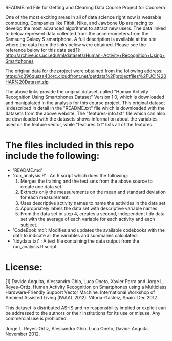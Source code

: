 README.md File for Getting and Cleaning Data Course Project for Coursera

One of the most exciting areas in all of data science right now is wearable computing. Companies like Fitbit, Nike, and Jawbone Up are racing to develop the most advanced algorithms to attract new users. The data linked to below represent data collected from the accelerometers from the Samsung Galaxy S smartphone. A full description is available at the site where the data from the links below were obtained.  Please see the reference below for this data set[1]:
http://archive.ics.uci.edu/ml/datasets/Human+Activity+Recognition+Using+Smartphones

The original data for the project were obtained from the following address:
https://d396qusza40orc.cloudfront.net/getdata%2Fprojectfiles%2FUCI%20HAR%20Dataset.zip

The above links provide the original dataset, called "Human Activity Recognition Using Smartphones Dataset" Version 1.0, which is downloaded and manipulated in the analysis for this course project.  This original dataset is described in detail in the "README.txt" file which is downloaded with the datasets from the above website. The "features-info.txt" file which can also be downloaded with the datasets shows information about the variables used on the feature vector, while "features.txt" lists all of the features. 

The files included in this repo include the following:
=====================================================
- 'README.md'
- 'run_analysis.R' :  An R script which does the following:
	1.	Merges the training and the test sets from the above source to create one data set.
	2.	Extracts only the measurements on the mean and standard deviation for each measurement.  
	3.	Uses descriptive activity names to name the activities in the data set
	4.	Appropriately labels the data set with descriptive variable names.  
	5.	From the data set in step 4, creates a second, independent tidy data set with the average of each variable for each activity and each subject.
- 'CodeBook.md':  Modifies and updates the available codebooks with the data to indicate all the variables and summaries calculated.
- 'tidydata.txt' :  A text file containing the data output from the run_analysis.R script.


License:
========
[1] Davide Anguita, Alessandro Ghio, Luca Oneto, Xavier Parra and Jorge L. Reyes-Ortiz. Human Activity Recognition on Smartphones using a Multiclass Hardware-Friendly Support Vector Machine. International Workshop of Ambient Assisted Living (IWAAL 2012). Vitoria-Gasteiz, Spain. Dec 2012

This dataset is distributed AS-IS and no responsibility implied or explicit can be addressed to the authors or their institutions for its use or misuse. Any commercial use is prohibited.

Jorge L. Reyes-Ortiz, Alessandro Ghio, Luca Oneto, Davide Anguita. November 2012.
